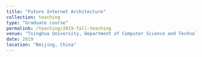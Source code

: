 ```yaml
---
title: "Future Internet Architecture"
collection: teaching
type: "Graduate course"
permalink: /teaching/2019-fall-teaching
venue: "Tsinghua University, Department of Computer Science and Technology"
date: 2019
location: "Beijing, China"
---
```


<!-- This is a description of a teaching experience. You can use markdown like any other post.

Heading 1
======

Heading 2
======

Heading 3
====== -->
